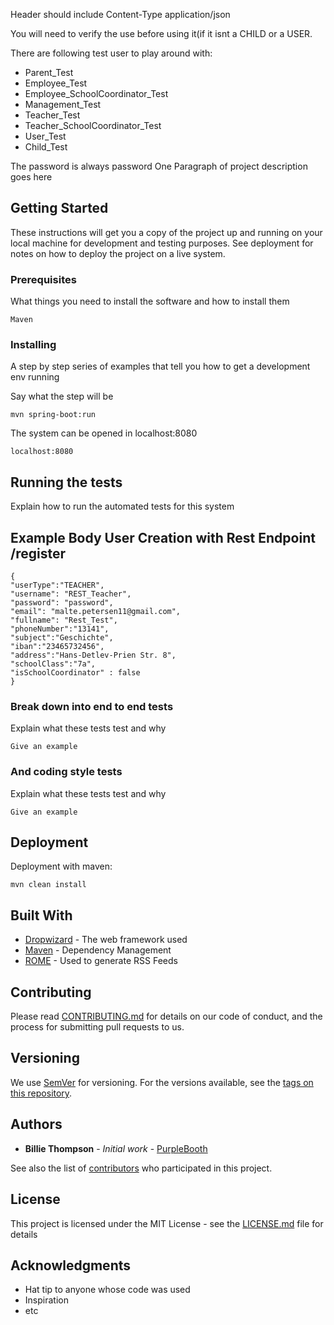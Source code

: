 
Header should include Content-Type application/json 

You will need to verify the use before using it(if it isnt a CHILD or a USER.
 
There are following test user to play around with: 
 * Parent_Test 
 * Employee_Test 
 * Employee_SchoolCoordinator_Test 
 * Management_Test 
 * Teacher_Test 
 * Teacher_SchoolCoordinator_Test 
 * User_Test 
 * Child_Test
 
The password is always password
One Paragraph of project description goes here



## Getting Started

These instructions will get you a copy of the project up and running on your local machine for development and testing purposes. See deployment for notes on how to deploy the project on a live system.

### Prerequisites

What things you need to install the software and how to install them

```
Maven 
```

### Installing

A step by step series of examples that tell you how to get a development env running

Say what the step will be

```
mvn spring-boot:run
```

The system can be opened in localhost:8080
```
localhost:8080
```
## Running the tests

Explain how to run the automated tests for this system

## Example Body User Creation with Rest Endpoint /register

```
{
"userType":"TEACHER",
"username": "REST_Teacher",
"password": "password",
"email": "malte.petersen11@gmail.com",
"fullname": "Rest_Test",
"phoneNumber":"13141",
"subject":"Geschichte",
"iban":"23465732456",
"address":"Hans-Detlev-Prien Str. 8", 
"schoolClass":"7a",
"isSchoolCoordinator" : false
}
```
### Break down into end to end tests

Explain what these tests test and why

```
Give an example
```

### And coding style tests

Explain what these tests test and why

```
Give an example
```

## Deployment

Deployment with maven: 
```
mvn clean install
```
## Built With

* [Dropwizard](http://www.dropwizard.io/1.0.2/docs/) - The web framework used
* [Maven](https://maven.apache.org/) - Dependency Management
* [ROME](https://rometools.github.io/rome/) - Used to generate RSS Feeds

## Contributing

Please read [CONTRIBUTING.md](https://gist.github.com/PurpleBooth/b24679402957c63ec426) for details on our code of conduct, and the process for submitting pull requests to us.

## Versioning

We use [SemVer](http://semver.org/) for versioning. For the versions available, see the [tags on this repository](https://github.com/your/project/tags). 

## Authors

* **Billie Thompson** - *Initial work* - [PurpleBooth](https://github.com/PurpleBooth)

See also the list of [contributors](https://github.com/your/project/contributors) who participated in this project.

## License

This project is licensed under the MIT License - see the [LICENSE.md](LICENSE.md) file for details

## Acknowledgments

* Hat tip to anyone whose code was used
* Inspiration
* etc

